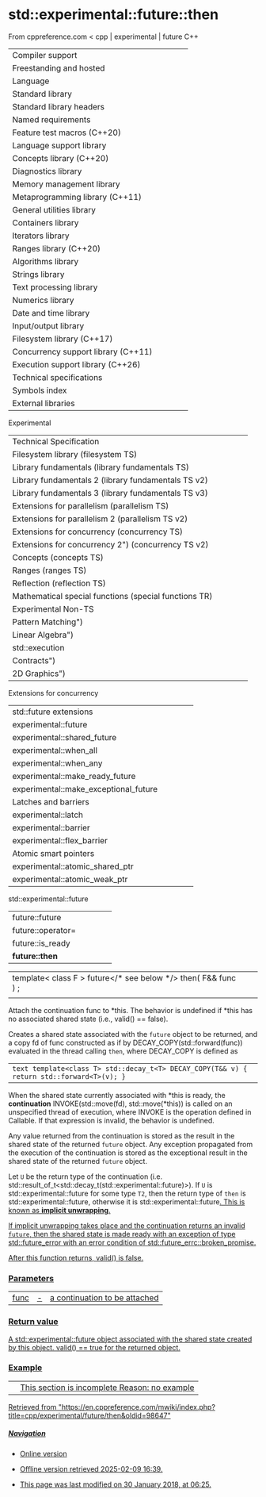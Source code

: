 # std::experimental::future<T>::then

From cppreference.com
< cpp‎ | experimental‎ | future
C++

|  |  |  |  |  |
| --- | --- | --- | --- | --- |
| Compiler support | | | | |
| Freestanding and hosted | | | | |
| Language | | | | |
| Standard library | | | | |
| Standard library headers | | | | |
| Named requirements | | | | |
| Feature test macros (C++20) | | | | |
| Language support library | | | | |
| Concepts library (C++20) | | | | |
| Diagnostics library | | | | |
| Memory management library | | | | |
| Metaprogramming library (C++11) | | | | |
| General utilities library | | | | |
| Containers library | | | | |
| Iterators library | | | | |
| Ranges library (C++20) | | | | |
| Algorithms library | | | | |
| Strings library | | | | |
| Text processing library | | | | |
| Numerics library | | | | |
| Date and time library | | | | |
| Input/output library | | | | |
| Filesystem library (C++17) | | | | |
| Concurrency support library (C++11) | | | | |
| Execution support library (C++26) | | | | |
| Technical specifications | | | | |
| Symbols index | | | | |
| External libraries | | | | |

Experimental

|  |  |  |  |  |
| --- | --- | --- | --- | --- |
| Technical Specification | | | | |
| Filesystem library (filesystem TS) | | | | |
| Library fundamentals (library fundamentals TS) | | | | |
| Library fundamentals 2 (library fundamentals TS v2) | | | | |
| Library fundamentals 3 (library fundamentals TS v3) | | | | |
| Extensions for parallelism (parallelism TS) | | | | |
| Extensions for parallelism 2 (parallelism TS v2) | | | | |
| Extensions for concurrency (concurrency TS) | | | | |
| Extensions for concurrency 2") (concurrency TS v2) | | | | |
| Concepts (concepts TS) | | | | |
| Ranges (ranges TS) | | | | |
| Reflection (reflection TS) | | | | |
| Mathematical special functions (special functions TR) | | | | |
| Experimental Non-TS | | | | |
| Pattern Matching") | | | | |
| Linear Algebra") | | | | |
| std::execution | | | | |
| Contracts") | | | | |
| 2D Graphics") | | | | |

Extensions for concurrency

|  |  |  |  |  |
| --- | --- | --- | --- | --- |
| std::future extensions | | | | |
| experimental::future | | | | |
| experimental::shared_future | | | | |
| experimental::when_all | | | | |
| experimental::when_any | | | | |
| experimental::make_ready_future | | | | |
| experimental::make_exceptional_future | | | | |
| Latches and barriers | | | | |
| experimental::latch | | | | |
| experimental::barrier | | | | |
| experimental::flex_barrier | | | | |
| Atomic smart pointers | | | | |
| experimental::atomic_shared_ptr | | | | |
| experimental::atomic_weak_ptr | | | | |

std::experimental::future

|  |  |  |  |  |
| --- | --- | --- | --- | --- |
| future::future | | | | |
| future::operator= | | | | |
| future::is_ready | | | | |
| ****future::then**** | | | | |

|  |  |  |
| --- | --- | --- |
| template< class F >  future</\* see below \*/> then( F&& func ) ; |  |  |
|  |  |  |

Attach the continuation func to \*this. The behavior is undefined if \*this has no associated shared state (i.e., valid() == false).

Creates a shared state associated with the `future` object to be returned, and a copy fd of func constructed as if by DECAY_COPY(std::forward<F>(func)) evaluated in the thread calling `then`, where DECAY_COPY is defined as

|  |
| --- |
| ```text template<class T> std::decay_t<T> DECAY_COPY(T&& v) {     return std::forward<T>(v); } ``` |

When the shared state currently associated with \*this is ready, the **continuation** INVOKE(std::move(fd), std::move(\*this)) is called on an unspecified thread of execution, where INVOKE is the operation defined in Callable. If that expression is invalid, the behavior is undefined.

Any value returned from the continuation is stored as the result in the shared state of the returned `future` object. Any exception propagated from the execution of the continuation is stored as the exceptional result in the shared state of the returned `future` object.

Let `U` be the return type of the continuation (i.e. std::result_of_t<std::decay_t<F>(std::experimental::future<T>)>). If `U` is std::experimental::future<T2> for some type `T2`, then the return type of `then` is std::experimental::future<T2>, otherwise it is std::experimental::future<U>. This is known as **implicit unwrapping**.

If implicit unwrapping takes place and the continuation returns an invalid `future`, then the shared state is made ready with an exception of type std::future_error with an error condition of std::future_errc::broken_promise.

After this function returns, valid() is false.

### Parameters

|  |  |  |
| --- | --- | --- |
| func | - | a continuation to be attached |

### Return value

A std::experimental::future object associated with the shared state created by this object. valid() == true for the returned object.

### Example

|  |  |
| --- | --- |
|  | This section is incomplete Reason: no example |

Retrieved from "<https://en.cppreference.com/mwiki/index.php?title=cpp/experimental/future/then&oldid=98647>"

##### Navigation

- Online version
- Offline version retrieved 2025-02-09 16:39.

- This page was last modified on 30 January 2018, at 06:25.